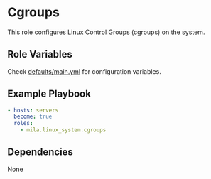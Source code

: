 # Cgroups

This role configures Linux Control Groups (cgroups) on the system.

## Role Variables

Check [defaults/main.yml](defaults/main.yml) for configuration variables.

## Example Playbook

```yaml
- hosts: servers
  become: true
  roles:
    - mila.linux_system.cgroups
```

## Dependencies

None

